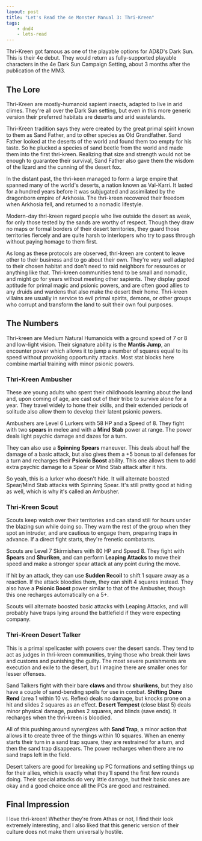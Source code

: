 ```yaml
---
layout: post
title: "Let's Read the 4e Monster Manual 3: Thri-Kreen"
tags:
    - dnd4
    - lets-read
---
```


Thri-Kreen got famous as one of the playable options for AD&D's Dark Sun. This
is their 4e debut. They would return as fully-supported playable characters in
the 4e Dark Sun Campaign Setting, about 3 months after the publication of the
MM3.

## The Lore

Thri-Kreen are mostly-humanoid sapient insects, adapted to live in arid
climes. They're all over the Dark Sun setting, but even in this more generic
version their preferred habitats are deserts and arid wastelands.

Thri-Kreen tradition says they were created by the great primal spirit known to
them as Sand Father, and to other species as Old Grandfather. Sand Father looked
at the deserts of the world and found them too empty for his taste. So he
plucked a species of sand beetle from the world and made them into the first
thri-kreen. Realizing that size and strength would not be enough to guarantee
their survival, Sand Father also gave them the wisdom of the lizard and the
cunning of the desert fox.

In the distant past, the thri-keen managed to form a large empire that spanned
many of the world's deserts, a nation known as Val-Karri. It lasted for a
hundred years before it was subjugated and assimilated by the dragonborn empire
of Arkhosia. The thri-kreen recovered their freedom when Arkhosia fell, and
returned to a nomadic lifestyle.

Modern-day thri-kreen regard people who live outside the desert as weak, for
only those tested by the sands are worthy of respect. Though they draw no maps
or formal borders of their desert territories, they guard those territories
fiercely and are quite harsh to interlopers who try to pass through without
paying homage to them first.

As long as these protocols are observed, thri-kreen are content to leave other
to their business and to go about their own. They're very well adapted to their
chosen habitat and don't need to raid neighbors for resources or anything like
that. Thri-kreen communities tend to be small and nomadic, and might go for
years without meeting other sapients. They display good aptitude for primal
magic and psionic powers, and are often good allies to any druids and wardens
that also make the desert their home. Thri-kreen villains are usually in service
to evil primal spirits, demons, or other groups who corrupt and transform the
land to suit their own foul purposes.

## The Numbers

Thri-kreen are Medium Natural Humanoids with a ground speed of 7 or 8 and
low-light vision. Their signature ability is the **Mantis Jump**, an encounter
power which allows it to jump a number of squares equal to its speed without
provoking opportunity attacks. Most stat blocks here combine martial training
with minor psionic powers.

### Thri-Kreen Ambusher

These are young adults who spent their childhoods learning about the land and,
upon coming of age, are cast out of their tribe to survive alone for a
year. They travel widely to hone their skills, and their extended periods of
solitude also allow them to develop their latent psionic powers.

Ambushers are Level 6 Lurkers with 58 HP and a Speed of 8. They fight with two
**spears** in melee and with a **Mind Stab** power at range. The power deals
light psychic damage and dazes for a turn.

They can also use a **Spinning Spears** maneuver. This deals about half the
damage of a basic attack, but also gives them a +5 bonus to all defenses for a
turn and recharges their **Psionic Boost** ability. This one allows them to add
extra psychic damage to a Spear or Mind Stab attack after it hits.

So yeah, this is a lurker who doesn't hide. It will alternate boosted Spear/Mind
Stab attacks with Spinning Spear. It's still pretty good at hiding as well,
which is why it's called an Ambusher.


### Thri-Kreen Scout

Scouts keep watch over their territories and can stand still for hours under the
blazing sun while doing so. They warn the rest of the group when they spot an
intruder, and are cautious to engage them, preparing traps in advance. If a
direct fight starts, they're frenetic combatants.

Scouts are Level 7 Skirmishers with 80 HP and Speed 8. They fight with
**Spears** and **Shuriken**, and can perform **Leaping Attacks** to move their
speed and make a stronger spear attack at any point during the move.

If hit by an attack, they can use **Sudden Recoil** to shift 1 square away as a
reaction. If the attack bloodies them, they can shift 4 squares instead. They
also have a **Psionic Boost** power similar to that of the Ambusher, though this
one recharges automatically on a 5+.

Scouts will alternate boosted basic attacks with Leaping Attacks, and will
probably have traps lying around the battlefield if they were expecting
company.

### Thri-Kreen Desert Talker

This is a primal spellcaster with powers over the desert sands. They tend to act
as judges in thri-kreen communities, trying those who break their laws and
customs and punishing the guilty. The most severe punishments are execution and
exile to the desert, but I imagine there are smaller ones for lesser offenses.

Sand Talkers fight with their bare **claws** and throw **shurikens**, but they
also have a couple of sand-bending spells for use in combat. **Shifting Dune
Rend** (area 1 within 10 vs. Reflex) deals no damage, but knocks prone on a hit
and slides 2 squares as an effect. **Desert Tempest** (close blast 5) deals
minor physical damage, pushes 2 squares, and blinds (save ends). It recharges
when the thri-kreen is bloodied.

All of this pushing around synergizes with **Sand Trap**, a minor action that
allows it to create three of the things within 10 squares. When an enemy starts
their turn in a sand trap square, they are restrained for a turn, and then the
sand trap disappears. The power recharges when there are no sand traps left in
the field.

Desert talkers are good for breaking up PC formations and setting things up for
their allies, which is exactly what they'll spend the first few rounds
doing. Their special attacks do very little damage, but their basic ones are
okay and a good choice once all the PCs are good and restrained.

## Final Impression

I love thri-kreen! Whether they're from Athas or not, I find their look
extremely interesting, and I also liked that this generic version of their
culture does not make them universally hostile.
